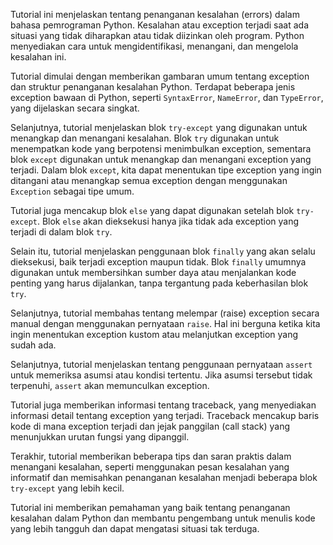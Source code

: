 Tutorial ini menjelaskan tentang penanganan kesalahan (errors) dalam bahasa pemrograman Python. Kesalahan atau exception terjadi saat ada situasi yang tidak diharapkan atau tidak diizinkan oleh program. Python menyediakan cara untuk mengidentifikasi, menangani, dan mengelola kesalahan ini.

Tutorial dimulai dengan memberikan gambaran umum tentang exception dan struktur penanganan kesalahan Python. Terdapat beberapa jenis exception bawaan di Python, seperti `SyntaxError`, `NameError`, dan `TypeError`, yang dijelaskan secara singkat.

Selanjutnya, tutorial menjelaskan blok `try-except` yang digunakan untuk menangkap dan menangani kesalahan. Blok `try` digunakan untuk menempatkan kode yang berpotensi menimbulkan exception, sementara blok `except` digunakan untuk menangkap dan menangani exception yang terjadi. Dalam blok `except`, kita dapat menentukan tipe exception yang ingin ditangani atau menangkap semua exception dengan menggunakan `Exception` sebagai tipe umum.

Tutorial juga mencakup blok `else` yang dapat digunakan setelah blok `try-except`. Blok `else` akan dieksekusi hanya jika tidak ada exception yang terjadi di dalam blok `try`.

Selain itu, tutorial menjelaskan penggunaan blok `finally` yang akan selalu dieksekusi, baik terjadi exception maupun tidak. Blok `finally` umumnya digunakan untuk membersihkan sumber daya atau menjalankan kode penting yang harus dijalankan, tanpa tergantung pada keberhasilan blok `try`.

Selanjutnya, tutorial membahas tentang melempar (raise) exception secara manual dengan menggunakan pernyataan `raise`. Hal ini berguna ketika kita ingin menentukan exception kustom atau melanjutkan exception yang sudah ada.

Selanjutnya, tutorial menjelaskan tentang penggunaan pernyataan `assert` untuk memeriksa asumsi atau kondisi tertentu. Jika asumsi tersebut tidak terpenuhi, `assert` akan memunculkan exception.

Tutorial juga memberikan informasi tentang traceback, yang menyediakan informasi detail tentang exception yang terjadi. Traceback mencakup baris kode di mana exception terjadi dan jejak panggilan (call stack) yang menunjukkan urutan fungsi yang dipanggil.

Terakhir, tutorial memberikan beberapa tips dan saran praktis dalam menangani kesalahan, seperti menggunakan pesan kesalahan yang informatif dan memisahkan penanganan kesalahan menjadi beberapa blok `try-except` yang lebih kecil.

Tutorial ini memberikan pemahaman yang baik tentang penanganan kesalahan dalam Python dan membantu pengembang untuk menulis kode yang lebih tangguh dan dapat mengatasi situasi tak terduga.